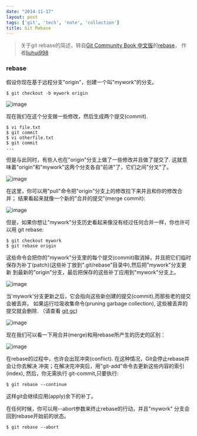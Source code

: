 ```yaml
---
date: "2014-11-17"
layout: post
tags: ['git', 'tech', 'note', 'collection']
title: Git Rebase
---
```


>关于git rebase的简述，转自<a href="//gitbook.liuhui998.com/index.html" target="_blank">Git Community Book 中文版</a>的<a href="//gitbook.liuhui998.com/4_2.html" target="_blank">rebase</a>， 作者<a href="//www.liuhui998.com" target="_blank">liuhui998</a>

### rebase

假设你现在基于远程分支"origin"，创建一个叫"mywork"的分支。

```
$ git checkout -b mywork origin
```

<!--more-->

![image](/images/posts/git-rebase/rebase.png)

现在我们在这个分支做一些修改，然后生成两个提交(commit).

```
$ vi file.txt
$ git commit
$ vi otherfile.txt
$ git commit
...
```

但是与此同时，有些人也在"origin"分支上做了一些修改并且做了提交了. 这就意味着"origin"和"mywork"这两个分支各自"前进"了，它们之间"分叉"了。

![image](/images/posts/git-rebase/rebase1.png)

在这里，你可以用"pull"命令把"origin"分支上的修改拉下来并且和你的修改合并； 结果看起来就像一个新的"合并的提交"(merge commit):

![image](/images/posts/git-rebase/rebase2.png)

但是，如果你想让"mywork"分支历史看起来像没有经过任何合并一样，你也许可以用 git rebase:

```
$ git checkout mywork
$ git rebase origin
```

这些命令会把你的"mywork"分支里的每个提交(commit)取消掉，并且把它们临时 保存为补丁(patch)(这些补丁放到".git/rebase"目录中),然后把"mywork"分支更新 到最新的"origin"分支，最后把保存的这些补丁应用到"mywork"分支上。

![image](/images/posts/git-rebase/rebase3.png)

当'mywork'分支更新之后，它会指向这些新创建的提交(commit),而那些老的提交会被丢弃。 如果运行垃圾收集命令(pruning garbage collection), 这些被丢弃的提交就会删除. （请查看 <a href="//www.kernel.org/pub/software/scm/git/docs/git-gc.html" target="_blank">git gc</a>)

![image](/images/posts/git-rebase/rebase4.png)

现在我们可以看一下用合并(merge)和用rebase所产生的历史的区别：

![image](/images/posts/git-rebase/rebase5.png)


在rebase的过程中，也许会出现冲突(conflict). 在这种情况，Git会停止rebase并会让你去解决 冲突；在解决完冲突后，用"git-add"命令去更新这些内容的索引(index), 然后，你无需执行 git-commit,只要执行:

```
$ git rebase --continue
```

这样git会继续应用(apply)余下的补丁。

在任何时候，你可以用--abort参数来终止rebase的行动，并且"mywork" 分支会回到rebase开始前的状态。

```
$ git rebase --abort
```
